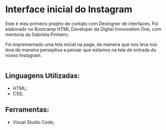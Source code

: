  <h1>Interface inicial do Instagram </h1>

<p>Este é meu primeiro projeto de contato com Desingner de interfaces. Foi elaborado no Bootcamp HTML Developer da Digital Innnovation One, com mentoria da Gabriela Pinheiro.</p>

<p>Foi imprementado uma tela inicial na page, de maneira que nos leva nos leva de maneira perseptiva a pensar que estamos na tela de entrada do nosso Instagram.</p>

<img href="https://imgur.com/gallery/iXElI3X">

<h2>Linguagens Utilizadas:</h2>
<ul>
 <li>
HTML;
 </li>
 <li>
CSS;
 </li>
</ul>

<h2>Ferramentas:</h2>
<ul>
 <li>
Visual Studio Code;
 </li>
</ul>
